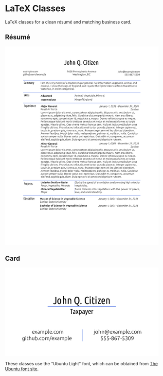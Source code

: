 # LaTeX Classes

LaTeX classes for a clean résumé and matching business card.

## Résumé

![Example](/resume/example.png?raw=true)

## Card

![Example](/card/example.png?raw=true)

These classes use the "Ubuntu Light" font, which can be obtained from [The Ubuntu font site][ubuntu].

[ubuntu]: http://font.ubuntu.com/

